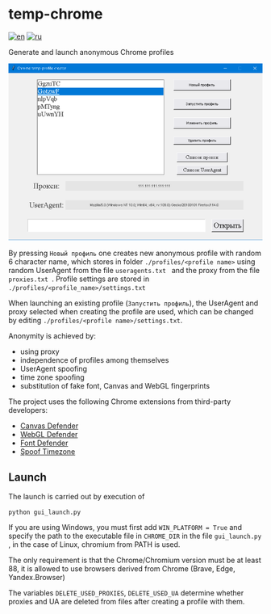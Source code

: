 # temp-chrome

[![en](https://img.shields.io/badge/lang-en-red.svg)](https://github.com/dogfoxstudio/temp-chrome/blob/main/README.md)
[![ru](https://img.shields.io/badge/lang-ru-green.svg)](https://github.com/dogfoxstudio/temp-chrome/blob/main/README.ru.md)

Generate and launch anonymous Chrome profiles

![Program Screenshot](/screenshot.png)

By pressing `Новый профиль` one creates new anonymous profile with random 6 character name, which stores in folder `./profiles/<profile name>` using random UserAgent from the file `useragents.txt ` and the proxy from the file `proxies.txt `.
Profile settings are stored in `./profiles/<profile_name>/settings.txt`

When launching an existing profile (`Запустить профиль`), the UserAgent and proxy selected when creating the profile are used, which can be changed by editing `./profiles/<profile name>/settings.txt`.

Anonymity is achieved by:
- using proxy
- independence of profiles among themselves
- UserAgent spoofing
- time zone spoofing
- substitution of fake font, Canvas and WebGL fingerprints

The project uses the following Chrome extensions from third-party developers:
 - [Canvas Defender](https://mybrowseraddon.com/canvas-defender.html)
 - [WebGL Defender](https://mybrowseraddon.com/webgl-defender.html)
 - [Font Defender](https://mybrowseraddon.com/font-defender.html)
 - [Spoof Timezone](https://webextension.org/listing/spoof-timezone.html)

## Launch

The launch is carried out by execution of
```{python}
python gui_launch.py
```

If you are using Windows, you must first add `WIN_PLATFORM = True` and specify the path to the executable file in `CHROME_DIR` in the file `gui_launch.py `, in the case of Linux, chromium from PATH is used.

The only requirement is that the Chrome/Chromium version must be at least 88, it is allowed to use browsers derived from Chrome (Brave, Edge, Yandex.Browser)

The variables `DELETE_USED_PROXIES`, `DELETE_USED_UA` determine whether proxies and UA are deleted from files after creating a profile with them.
